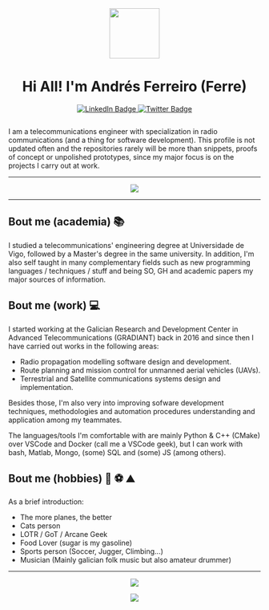 <div id="header" align="center">
  <img src="https://media.giphy.com/media/fwbZnTftCXVocKzfxR/giphy.gif" width="100"/>
 
# Hi All! I'm Andrés Ferreiro (Ferre)
 
 <p align="center">
   <a href="https://www.linkedin.com/in/andr%C3%A9s-ferreiro-gonz%C3%A1lez-549094202">
     <img src="https://img.shields.io/badge/LinkedIn-blue?style=for-the-badge&logo=linkedin&logoColor=white" alt="LinkedIn Badge"/>
   </a>
   <a href="https://twitter.com/ferreteleco">
     <img src="https://img.shields.io/badge/Twitter-blue?style=for-the-badge&logo=twitter&logoColor=white" alt="Twitter Badge"/>
   </a>
  <p>
   <img src="https://komarev.com/ghpvc/?username=ferreteleco&style=flat-square&color=blue" alt=""/>
 </p>
 </p>
</div> 

I am a telecommunications engineer with specialization in radio communications (and a thing for software development). This profile is not updated often and the repositories rarely will be more than snippets, proofs of concept or unpolished prototypes, since my major focus is on the projects I carry out at work.
____

<p align="center">
  <a href="https://skillicons.dev">
    <img src="https://skillicons.dev/icons?i=git,py,fastapi,cpp,cmake,docker,vscode,githubactions,mongodb,matlab,arduino,raspberrypi,bash,sqlite,markdown" />
  </a>
 </p>
 


_____

## Bout me (academia) 📚

I studied a telecommunications' engineering degree at Universidade de Vigo, followed by a Master's degree in the same university. In addition, I'm also self taught in many complementary fields such as new programming languages / techniques / stuff and being SO, GH and academic papers my major sources of information.

## Bout me (work) 💻

I started working at the Galician Research and Development Center in Advanced Telecommunications (GRADIANT) back in 2016 and since then I have carried out works in the following areas:

* Radio propagation modelling software design and development.
* Route planning and mission control for unmanned aerial vehicles (UAVs).
* Terrestrial and Satellite communications systems design and implementation.

Besides those, I'm also very into improving sofware development techniques, methodologies and automation procedures understanding and application among my teammates.

The languages/tools I'm comfortable with are mainly Python & C++ (CMake) over VSCode and Docker (call me a VSCode geek), but I can work with bash, Matlab, Mongo, (some) SQL and (some) JS (among others).

## Bout me (hobbies) 🥁 ⚽ ⛰️

As a brief introduction:

* The more planes, the better
* Cats person
* LOTR / GoT / Arcane Geek
* Food Lover (sugar is my gasoline)
* Sports person (Soccer, Jugger, Climbing...)
* Musician (Mainly galician folk music but also amateur drummer)

____

<p align="center"> 
 <img align="center" src="https://github-readme-stats.vercel.app/api?username=ferreteleco&show_icons=true&count_private=true&show_icons=true&theme=tokyonight&hide_title=true">
</p>

<p align="center"> 
<a href="https://git.io/streak-stats"><img src="https://streak-stats.demolab.com?user=ferreteleco&theme=tokyonight"/></a>
</p>
